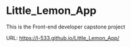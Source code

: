 # Little_Lemon_App

This is the Front-end developer capstone project

URL: https://l-533.github.io/Little_Lemon_App/

